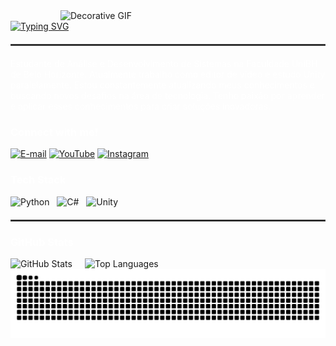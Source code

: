 <div style="display: flex; justify-content: space-between; align-items: flex-start;">
  <div style="flex: 1; max-width: 70%;">
   </div>

<div style="flex-shrink: 0; margin-left: 80px;">
    <img align="right" src="https://media2.giphy.com/media/v1.Y2lkPTc5MGI3NjExdWZlOXRvMGl5bzIxZDV1cG1wYzB1N3BwMjVxbTkyODBtN2toOTQ4MCZlcD12MV9pbnRlcm5hbF9naWZfYnlfaWQmY3Q9Zw/4ilFRqgbzbx4c/giphy.gif" alt="Decorative GIF" style="width: 450px; height: auto;" />
  </div>
</div>
  
  <a href="https://git.io/typing-svg">
      <img src="https://readme-typing-svg.herokuapp.com?font=Minecraft&pause=1000&color=FFFFFF&background=FF000000&width=435&lines=Wellcome+To+Mizas+Profile" alt="Typing SVG" />
    </a>
<hr style="border: 1px solid #444; margin: 20px 0;">


  <p style="color: #FFFFFF; margin-top: 10px;">
      Estudante de Análise e Desenvolvimento de Sistemas na Faculdade UniBH de Belo Horizonte. Atualmente trabalho como editor de vídeo e estudo Unity paralelamente. Estou constantemente atualizando meus conhecimentos e buscando novos desafios na área de tecnologia. Tenho paixão por aprender e aplicar esses conhecimentos para criar soluções inovadoras.
    </p>



<h3 align="left" style="color: #FFFFFF;">Connect with me!</h3>

[![E-mail](https://img.shields.io/badge/-Email-000000?style=for-the-badge&logo=microsoft-outlook&logoColor=FFFFFF)](mailto:mizascontato@gmail.com)
[![YouTube](https://img.shields.io/badge/-YouTube-000000?style=for-the-badge&logo=youtube&logoColor=FFFFFF)](https://www.youtube.com/@mizas25)
[![Instagram](https://img.shields.io/badge/-Instagram-000000?style=for-the-badge&logo=instagram&logoColor=FFFFFF)](https://www.instagram.com/carvalho_miz/)


<h3 align="left" style="color: #FFFFFF;">Tech Stack</h3>
<div align="left">
  <img src="https://cdn.jsdelivr.net/gh/devicons/devicon/icons/python/python-original.svg" height="30" alt="Python" />
  &nbsp;
  <img src="https://cdn.jsdelivr.net/gh/devicons/devicon/icons/csharp/csharp-original.svg" height="30" alt="C#" />
  &nbsp;
  <img src="https://cdn.jsdelivr.net/gh/devicons/devicon/icons/unity/unity-original.svg" height="30" alt="Unity" />
</div>

<hr style="border: 1px solid #444; margin: 20px 0;">

<h3 align="left" style="color:#FFFFFF;">GitHub Stats</h3>
<div align="left" style="display: flex; justify-content: flex-start; gap: 20px; flex-wrap: nowrap;">
  <img src="https://github-readme-stats.vercel.app/api?username=Mizaszudo&show_icons=true&theme=dark&hide_title=true&text_color=FFFFFF&icon_color=FFFFFF&bg_color=000000" alt="GitHub Stats" />
  <img src="https://github-readme-stats.vercel.app/api/top-langs/?username=Mizaszudo&layout=compact&theme=dark&text_color=FFFFFF&icon_color=FFFFFF&bg_color=000000" alt="Top Languages" />
</div>


<picture align="center">
  <source media="(prefers-color-scheme: dark)" srcset="https://raw.githubusercontent.com/Mizaszudo/Mizaszudo/output/github-contribution-grid-snake-dark.svg">
  <source media="(prefers-color-scheme: light)" srcset="https://raw.githubusercontent.com/Mizaszudo/Mizaszudo/output/github-contribution-grid-snake-dark.svg">
  <img align="center" alt="github contribution grid snake animation" src="https://raw.githubusercontent.com/Mizaszudo/Mizaszudo/output/github-contribution-grid-snake.svg">
</picture>
